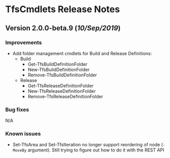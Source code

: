 # TfsCmdlets Release Notes

## Version 2.0.0-beta.9 (_10/Sep/2019_)

### Improvements

- Add folder management cmdlets for Build and Release Definitions:
  - Build
    - Get-TfsBuildDefinitionFolder
    - New-TfsBuildDefinitionFolder
    - Remove-TfsBuildDefinitionFolder
  - Release
    - Get-TfsReleaseDefinitionFolder
    - New-TfsReleaseDefinitionFolder
    - Remove-TfsReleaseDefinitionFolder

### Bug fixes

N/A

### Known issues

- Set-TfsArea and Set-TfsIteration no longer support reordering of node (`-MoveBy` argument). Still trying to figure out how to do it with the REST API
